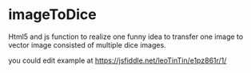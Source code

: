 # imageToDice
Html5 and js function to realize one funny idea to transfer one image to vector image consisted of multiple dice images.

you could edit example at https://jsfiddle.net/leoTinTin/e1pz861r/1/
